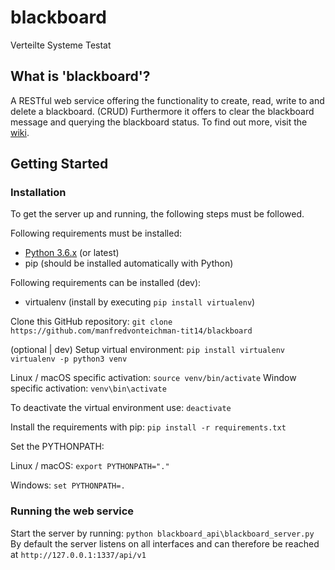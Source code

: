 # blackboard
Verteilte Systeme Testat

## What is 'blackboard'?

A RESTful web service offering the functionality to create, read, write to and delete a blackboard. (CRUD)
Furthermore it offers to clear the blackboard message and querying the blackboard status. To find out more,
visit the [wiki](https://github.com/manfredvonteichman-tit14/blackboard/wiki/Task-description).

## Getting Started

### Installation
To get the server up and running, the following steps must be followed. 

Following requirements must be installed:
- [Python 3.6.x](https://www.python.org/downloads/) (or latest)
- pip (should be installed automatically with Python)

Following requirements can be installed (dev):
- virtualenv (install by executing `pip install virtualenv`)

Clone this GitHub repository:
`git clone https://github.com/manfredvonteichman-tit14/blackboard`

(optional | dev) Setup virtual environment:
`pip install virtualenv`
`virtualenv -p python3 venv`

Linux / macOS specific activation: `source venv/bin/activate`
Window specific activation: `venv\bin\activate`

To deactivate the virtual environment use: `deactivate`

Install the requirements with pip:
`pip install -r requirements.txt`

Set the PYTHONPATH:

Linux / macOS: `export PYTHONPATH="."`

Windows: `set PYTHONPATH=.`

### Running the web service

Start the server by running: `python blackboard_api\blackboard_server.py`
By default the server listens on all interfaces and can therefore be reached at
`http://127.0.0.1:1337/api/v1`
